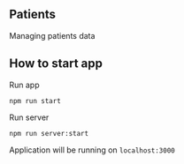## Patients
Managing patients data

## How to start app

Run app

```
npm run start
```

Run server

```
npm run server:start
```

Application will be running on `localhost:3000`